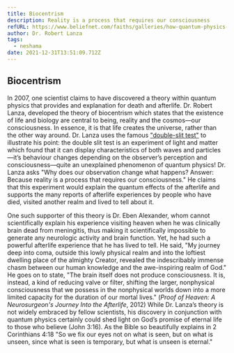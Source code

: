 ```yaml
---
title: Biocentrism
description: Reality is a process that requires our consciousness
refURL: https://www.beliefnet.com/faiths/galleries/how-quantum-physics-proves-gods-existence.aspx
author: Dr. Robert Lanza
tags:
  - neshama
date: 2021-12-31T13:51:09.712Z
---
```


## Biocentrism

In 2007, one scientist claims to have discovered a theory within quantum physics that provides and explanation for death and afterlife. Dr. Robert Lanza, developed the theory of biocentrism which states that the existence of life and biology are central to being, reality and the cosmos—our consciousness. In essence, it is that life creates the universe, rather than the other way around. Dr. Lanza uses the famous ["double-slit test"](https://www.youtube.com/watch?v=DfPeprQ7oGc) to illustrate his point: the double slit test is an experiment of light and matter which found that it can display characteristics of both waves and particles&mdash;it’s behaviour changes depending on the observer’s perception and consciousness&mdash;quite an unexplained phenomenon of quantum physics! Dr. Lanza asks "Why does our observation change what happens? Answer: Because reality is a process that requires our consciousness." He claims that this experiment would explain the quantum effects of the afterlife and supports the many reports of afterlife experiences by people who have died, visited another realm and lived to tell about it.

One such supporter of this theory is Dr. Eben Alexander, whom cannot scientifically explain his experience visiting heaven when he was clinically brain dead from meningitis, thus making it scientifically impossible to generate any neurologic activity and brain function. Yet, he had such a powerful afterlife experience that he has lived to tell. He said, "My journey deep into coma, outside this lowly physical realm and into the loftiest dwelling place of the almighty Creator, revealed the indescribably immense chasm between our human knowledge and the awe-inspiring realm of God." He goes on to state, "The brain itself does not produce consciousness. It is, instead, a kind of reducing valve or filter, shifting the larger, nonphysical consciousness that we possess in the nonphysical worlds down into a more limited capacity for the duration of our mortal lives." (_Proof of Heaven: A Neurosurgeon's Journey Into the Afterlife_, 2012) While Dr. Lanza’s theory is not widely embraced by fellow scientists, his discovery in conjunction with quantum physics certainly could shed light on God’s promise of eternal life to those who believe (John 3:16). As the Bible so beautifully explains in 2 Corinthians 4:18 "So we fix our eyes not on what is seen, but on what is unseen, since what is seen is temporary, but what is unseen is eternal."
